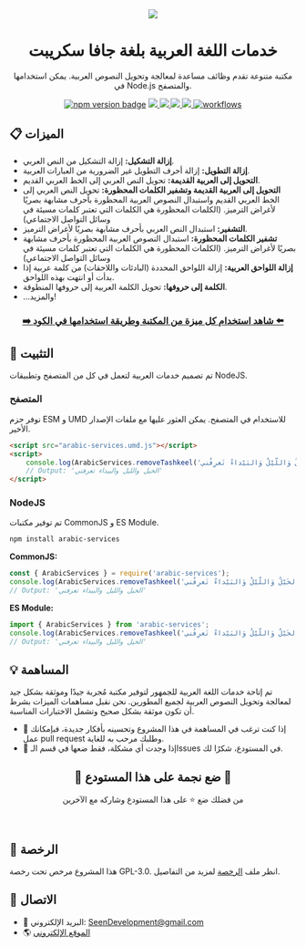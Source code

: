 <div align=center>
  <a href="/README.md">
    <img src="https://user-images.githubusercontent.com/48678280/174651387-5b23ab0a-792f-421b-a5bc-73f74e8f36b5.png">
  </a>
</div>

<h1 align=center>خدمات اللغة العربية بلغة جافا سكريبت</h1>

<p align=center>
  مكتبة متنوعة تقدم وظائف مساعدة لمعالجة وتحويل النصوص العربية.
يمكن استخدامها في Node.js والمتصفح.
</p>

<div align="center">
<a href="https://www.npmjs.com/package/arabic-services"><img src="https://img.shields.io/npm/v/arabic-services.svg" alt="npm version badge"></a>
<a href="https://github.com/Seen-Arabic/Arabic-Services-JavaScript/issues">
<img src="https://img.shields.io/github/issues/Seen-Arabic/Arabic-Services-JavaScript"/>
</a>
<a href="https://github.com/Seen-Arabic/Arabic-Services-JavaScript/network/members">
<img src="https://img.shields.io/github/forks/Seen-Arabic/Arabic-Services-JavaScript"/>
</a>
<a href="https://github.com/Seen-Arabic/Arabic-Services-JavaScript/stargazers">
<img src="https://img.shields.io/github/stars/Seen-Arabic/Arabic-Services-JavaScript"/>
</a>
<a href="https://github.com/Seen-Arabic/Arabic-Services-JavaScript/blob/master/LICENSE">
<img src="https://img.shields.io/github/license/Seen-Arabic/Arabic-Services-JavaScript"/>
</a>
<a href="https://github.com/Seen-Arabic/Arabic-Services-JavaScript/actions/workflows/test.yml">
<img src="https://github.com/Seen-Arabic/Arabic-Services-JavaScript/actions/workflows/test.yml/badge.svg" alt="workflows">
</a>
</div>

## 📋 الميزات

-   **إزالة التشكيل:** إزالة التشكيل من النص العربي.
-   **إزالة التطويل:** إزالة أحرف التطويل غير الضرورية من العبارات العربية.
-   **التحويل إلى العربية القديمة:** تحويل النص العربي إلى الخط العربي القديم.
-   **التحويل إلى العربية القديمة وتشفير الكلمات المحظورة:** تحويل النص العربي إلى الخط العربي القديم واستبدال النصوص العربية المحظورة بأحرف مشابهة بصريًا لأغراض الترميز. (الكلمات المحظورة هي الكلمات التي تعتبر كلمات مسيئة في وسائل التواصل الاجتماعي)
-   **التشفير:** استبدال النص العربي بأحرف مشابهة بصريًا لأغراض الترميز.
-   **تشفير الكلمات المحظورة:** استبدال النصوص العربية المحظورة بأحرف مشابهة بصريًا لأغراض الترميز. (الكلمات المحظورة هي الكلمات التي تعتبر كلمات مسيئة في وسائل التواصل الاجتماعي)
-   **إزالة اللواحق العربية:** إزالة اللواحق المحددة (البادئات واللاحقات) من كلمة عربية إذا بدأت أو انتهت بهذه اللواحق.
-   **الكلمة إلى حروفها:** تحويل الكلمة العربية إلى حروفها المنطوقة.
-   ...والمزيد!

<h3 align=center><a href="https://github.com/Seen-Arabic/Arabic-Services-JavaScript/wiki/Features%E2%80%90Documentation%E2%80%90AR">➡️ شاهد استخدام كل ميزة من المكتبة وطريقة استخدامها في الكود ⬅️</a></h3>

## 🚀 التثبيت

تم تصميم خدمات العربية لتعمل في كل من المتصفح وتطبيقات NodeJS.

### المتصفح

نوفر حزم ESM و UMD للاستخدام في المتصفح. يمكن العثور عليها مع ملفات الإصدار الأخير.

```html
<script src="arabic-services.umd.js"></script>
<script>
	console.log(ArabicServices.removeTashkeel('الخَيْلُ وَاللّيْلُ وَالبَيْداءُ تَعرِفُني'));
	// Output: 'الخيل والليل والبيداء تعرفني'
</script>
```

### NodeJS

تم توفير مكتبات CommonJS و ES Module.

```bash
npm install arabic-services
```

**CommonJS:**

```javascript
const { ArabicServices } = require('arabic-services');
console.log(ArabicServices.removeTashkeel('الخَيْلُ وَاللّيْلُ وَالبَيْداءُ تَعرِفُني'));
// Output: 'الخيل والليل والبيداء تعرفني'
```

**ES Module:**

```javascript
import { ArabicServices } from 'arabic-services';
console.log(ArabicServices.removeTashkeel('الخَيْلُ وَاللّيْلُ وَالبَيْداءُ تَعرِفُني'));
// Output: 'الخيل والليل والبيداء تعرفني'
```


## 💡 المساهمة
تم إتاحة خدمات اللغة العربية للجمهور لتوفير مكتبة مُجربة جيدًا وموثقة بشكل جيد لمعالجة وتحويل النصوص العربية لجميع المطورين. نحن نقبل مساهمات الميزات بشرط أن تكون موثقة بشكل صحيح وتشمل الاختبارات المناسبة.
- 🚀 إذا كنت ترغب في المساهمة في هذا المشروع وتحسينه بأفكار جديدة، فبإمكانك عمل pull request وطلبك مرحب به للغاية.
- 📝 إذا وجدت أي مشكلة، فقط ضعها في قسم الـIssues في المستودع، شكرًا لك.


<div align=center>
<h2>🌟 ضع نجمة على هذا المستودع 🌟</h2>

من فضلك ضع ⭐️ على هذا المستودع وشاركه مع الآخرين

</div>

<br>

## 📜 الرخصة

هذا المشروع مرخص تحت رخصة GPL-3.0. انظر ملف [الرخصة](./LICENSE) لمزيد من التفاصيل.

## 💬 الاتصال

-   📩 البريد الإلكتروني: [SeenDevelopment@gmail.com](mailto:SeenDevelopment@gmail.com)
-   🌎 [الموقع الإلكتروني](https://seen-arabic.github.io/)
